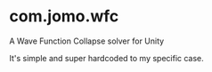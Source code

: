 # com.jomo.wfc
A Wave Function Collapse solver for Unity

It's simple and super hardcoded to my specific case. 
